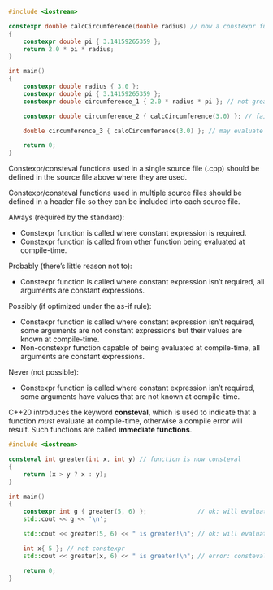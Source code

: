 
```cpp
#include <iostream>

constexpr double calcCircumference(double radius) // now a constexpr function
{
    constexpr double pi { 3.14159265359 };
    return 2.0 * pi * radius;
}

int main()
{
	constexpr double radius { 3.0 };
    constexpr double pi { 3.14159265359 };
	constexpr double circumference_1 { 2.0 * radius * pi }; // not great

    constexpr double circumference_2 { calcCircumference(3.0) }; // fail to compile without the constexpr keyword on the function

    double circumference_3 { calcCircumference(3.0) }; // may evaluate at runtime or compile-time

    return 0;
}
```

Constexpr/consteval functions used in a single source file (.cpp) should be defined in the source file above where they are used.

Constexpr/consteval functions used in multiple source files should be defined in a header file so they can be included into each source file.

Always (required by the standard):
- Constexpr function is called where constant expression is required.
- Constexpr function is called from other function being evaluated at compile-time.

Probably (there’s little reason not to):
- Constexpr function is called where constant expression isn’t required, all arguments are constant expressions.

Possibly (if optimized under the as-if rule):
- Constexpr function is called where constant expression isn’t required, some arguments are not constant expressions but their values are known at compile-time.
- Non-constexpr function capable of being evaluated at compile-time, all arguments are constant expressions.

Never (not possible):
- Constexpr function is called where constant expression isn’t required, some arguments have values that are not known at compile-time.

C++20 introduces the keyword **consteval**, which is used to indicate that a function _must_ evaluate at compile-time, otherwise a compile error will result. Such functions are called **immediate functions**.
```cpp
#include <iostream>

consteval int greater(int x, int y) // function is now consteval
{
    return (x > y ? x : y);
}

int main()
{
    constexpr int g { greater(5, 6) };              // ok: will evaluate at compile-time
    std::cout << g << '\n';

    std::cout << greater(5, 6) << " is greater!\n"; // ok: will evaluate at compile-time

    int x{ 5 }; // not constexpr
    std::cout << greater(x, 6) << " is greater!\n"; // error: consteval functions must evaluate at compile-time

    return 0;
}
```